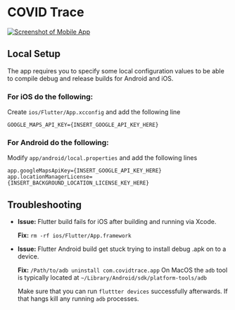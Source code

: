 # COVID Trace
<a href="https://www.figma.com/proto/dZ26JcuOaKsLCMzz3KEnKH/COVID-Trace-App?node-id=1%3A8&scaling=scale-down">![Screenshot of Mobile App](https://covidtrace.com/static/af9318332cf00e26c54221c56132e220/54967/preview.png)</a>

## Local Setup

The app requires you to specify some local configuration values to be able to compile debug and release builds for Android and iOS.

### For iOS do the following:

Create `ios/Flutter/App.xcconfig` and add the following line

```
GOOGLE_MAPS_API_KEY={INSERT_GOOGLE_API_KEY_HERE}
```

### For Android do the following:

Modify `app/android/local.properties` and add the following lines

```
app.googleMapsApiKey={INSERT_GOOGLE_API_KEY_HERE}
app.locationManagerLicense={INSERT_BACKGROUND_LOCATION_LICENSE_KEY_HERE}
```

## Troubleshooting

- **Issue:** Flutter build fails for iOS after building and running via Xcode.

  **Fix:** `rm -rf ios/Flutter/App.framework`

* **Issue:** Flutter Android build get stuck trying to install debug .apk on to a device.

  **Fix:** `/Path/to/adb uninstall com.covidtrace.app` On MacOS the `adb` tool is typically located at `~/Library/Android/sdk/platform-tools/adb`

  Make sure that you can run `fluttter devices` successfully afterwards. If that hangs kill any running `adb` processes.
